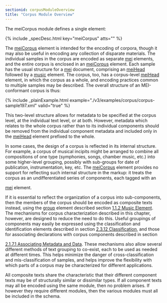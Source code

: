 ```yaml
---
sectionid: corpusModuleOverview
title: "Corpus Module Overview"
---
```




The meiCorpus module defines a single element:



{% include _specDesc.html key="meiCorpus" atts="" %}



The <a class="link_odd_elementSpec" href="/v3/elements/meiCorpus">meiCorpus</a> element is intended for the encoding of corpora, though
it may also be useful in encoding any collection of disparate materials. The individual
samples in the corpus are encoded as separate 
<a class="link_odd_elementSpec" href="/v3/elements/mei">mei</a> elements, and the
entire corpus is enclosed in an 
<a class="link_odd_elementSpec" href="/v3/elements/meiCorpus">meiCorpus</a> element. Each sample has the
usual structure for a 
<a class="link_odd_elementSpec" href="/v3/elements/mei">mei</a> document, comprising an 
<a class="link_odd_elementSpec" href="/v3/elements/meiHead">meiHead</a> followed by a 
<a class="link_odd_elementSpec" href="/v3/elements/music">music</a> element. The corpus, too, has a
corpus-level 
<a class="link_odd_elementSpec" href="/v3/elements/meiHead">meiHead</a> element, in which the corpus as a whole, and
encoding practices common to multiple samples may be described. The overall structure
of an
MEI-conformant corpus is thus:

{% include _plainExample.html example="./v3/examples/corpus/corpus-sample197.xml" valid="true" %}

This two-level structure allows for metadata to be specified at the corpus level,
at the
individual text level, or at both. However, metadata which relates to the whole corpus
rather
than to its individual components should be removed from the individual component
metadata and
included only in the 
<a class="link_odd_elementSpec" href="/v3/elements/meiHead">meiHead</a> element prefixed to the whole.

In some cases, the design of a corpus is reflected in its internal structure. For
example, a
corpus of musical incipits might be arranged to combine all compositions of one type
(symphonies, songs, chamber music, etc.) into some higher-level grouping, possibly
with
sub-groups for date of publication, instrumentation, key, etc. The 
<a class="link_odd_elementSpec" href="/v3/elements/meiCorpus">meiCorpus</a> element provides no support for reflecting such internal structure in the
markup: it treats the corpus as an undifferentiated series of components, each tagged
with an

<a class="link_odd_elementSpec" href="/v3/elements/mei">mei</a> element.

If it is essential to reflect the organization of a corpus into sub-components, then
the
members of the corpus should be encoded as composite texts instead, using the 
<a class="link_odd_elementSpec" href="/v3/elements/group">group</a> element described section 
<a class="link_ptr" title="Music Element" href="/v3/guidelines/shared#sharedMusicElement">1.1.2 Music Element</a>. The mechanisms
for corpus characterization described in this chapter, however, are designed to reduce
the
need to do this. Useful groupings of components may easily be expressed using the
classification and identification elements described in section 
<a class="link_ptr" title="Classification" href="/v3/guidelines/header#headerWorkClass">2.3.12 Classification</a>, and those for associating declarations with corpus components described in section

<a class="link_ptr" title="Associating Metadata and Data" href="/v3/guidelines/header#headerAssociatingMetadataAndData">2.1.7.1 Associating Metadata and Data</a>. These mechanisms also allow several different
methods of text grouping to co-exist, each to be used as needed at different times.
This helps
minimize the danger of cross-classification and mis-classification of samples, and
helps
improve the flexibility with which parts of a corpus may be characterized for different
applications.

All composite texts share the characteristic that their different component texts
may be of
structurally similar or dissimilar types. If all component texts may all be encoded
using the
same module, then no problem arises. If however they require different modules, then
the
various modules must all be included in the schema. 



